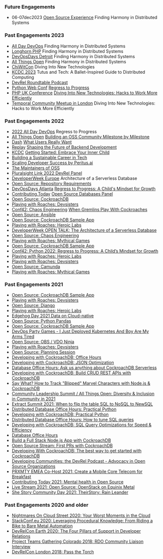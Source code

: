 ### Future Engagements
* 06-07dec2023 [Open Source Experience](https://www.opensource-experience.com/en/) Finding Harmony in Distributed Systems

### Past Engagements 2023
* [All Day DevOps](https://www.alldaydevops.com/) Finding Harmony in Distributed Systems
* [Longhorn PHP](https://www.longhornphp.com/) Finding Harmony in Distributed Systems
* [DevOpsDays Detroit](https://devopsdays.org/events/2023-detroit/welcome/) Finding Harmony in Distributed Systems
* [All Things Open](https://2023.allthingsopen.org/) Finding Harmony in Distributed Systems
* [ChiWitCon](https://www.chiwomenintech.com/) Diving Into New Technologies
* [KCDC 2023](https://www.kcdc.info/) Tutus and Tech: A Ballet-Inspired Guide to Distributed Computing
* [DevRel Roundtable Podcast](https://developerrelations.com/devrel-roundtable)
* [Python Web Conf](https://2023.pythonwebconf.com/) [Regress to Progress](https://www.youtube.com/watch?v=nHUIBzp_ZBQ&list=PLt4L3V8wVnF4GJb8dekLGTNx44FNIFwdv&index=53)
* [PHP UK Conference](https://www.phpconference.co.uk/) [Diving Into New Technologies: Hacks to Work More Efficiently](https://www.youtube.com/watch?v=9r-0RQFRU20&t=28110s)
* [Temporal Community Meetup in London](https://www.meetup.com/temporal-community-meetup/events/291337514/) Diving Into New Technologies: Hacks to Work More Efficiently

### Past Engagements 2022
* [2022 All Day DevOps](https://www.alldaydevops.com/) Regress to Progress
* [All Things Open](https://2022.allthingsopen.org/) [Building an OSS Community Milestone by Milestone](https://2022.allthingsopen.org/sessions/building-an-enduring-open-source-community-milestone-by-milestone/)
* [Dash](https://www.dashcon.io/) [What Users Really Want](https://www.dashcon.io/talks/what-users-really-want/)
* [Replay](https://temporal.io/replay) [Shaping the Future of Backend Development](https://youtu.be/vpdkobsDOuU)
* [KCDC](https://www.kcdc.info/) [Getting Started: Embrace Your Inner Child](https://docs.google.com/presentation/d/1TDanrReBserNLiz8BgMCTmXAL2YeBmG_2VMRxGEvCVI/edit?usp=sharing)
* [Building a Sustainable Career in Tech](https://twitter.com/i/spaces/1gqxvllgNgkGB?s=20)
* [Scaling Developer Success by Peritus.ai](https://scalingdevelopersuccess.buzzsprout.com/1884781/10804371-scaling-developer-success-with-rain-leander-appdev-technical-evangelist-cockroach-labs)
* [The Maintainers of OSS](https://youtu.be/V1Q3xC_EHB0?t=11640)
* [Pluralsight Link 2022 DevRel Panel](https://www.youtube.com/watch?v=EDRSvuv0Oa0)
* [DeveloperWeek Europe](https://www.developerweek.com/europe/) Architecture of a Serverless Database
* [Open Source: Repository Requirements](https://youtu.be/WqW-rh5GvwQ)
* [DevOpsDays Atlanta](https://devopsdays.org/events/2022-atlanta) [Regress to Progress: A Child's Mindset for Growth](https://youtu.be/UND61-TzqSc?t=3479)
* [Contributing.Today](https://www.contributing.today/) [Open Source Databases Panel](https://www.youtube.com/watch?v=ToBTja6W5vI)
* [Open Source: CockroachDB](https://www.youtube.com/watch?v=vthRVctq8jQ)
* [Playing with Roaches: Devsisters](https://www.youtube.com/watch?v=5ebT5fjj6FA)
* [Conf42: Chaos Engineering](https://www.conf42.com/ce2022) [When Gremlins Play With Cockroaches](https://youtu.be/8H7fI7RF-3M)
* [Open Source: Ansible](https://www.youtube.com/watch?v=BRO4j4t4piI)
* [Open Source: CockroachDB Sample App](https://www.youtube.com/watch?v=vVQPDrd5XA8)
* [Playing with Roaches: Heroic Labs](https://youtu.be/ltPagDPXd38)
* [DeveloperWeek OPEN TALK: The Architecture of a Serverless Database](https://www.developerweek.com/)
* [Open Source: Chaos Engineering](https://www.youtube.com/watch?v=UUMuB_MGqUA)
* [Playing with Roaches: Mythical Games](https://www.youtube.com/watch?v=LvX1KgwGRL4)
* [Open Source: CockroachDB Sample App](https://www.youtube.com/watch?v=Im5xC57RX4s)
* [Conf42: Python 2022: Regress to Progress: A Child’s Mindset for Growth](https://www.youtube.com/watch?v=WvQMG0oQYQk)
* [Playing with Roaches: Heroic Labs](https://www.youtube.com/watch?v=60MikAPKYFw)
* [Playing with Roaches: Devsisters](https://www.youtube.com/watch?v=fUiy90DsWoA)
* [Open Source: Camunda](https://www.youtube.com/watch?v=3Jfbrn6TXMk)
* [Playing with Roaches: Mythical Games](https://www.youtube.com/watch?v=GRtq4LT9UXc)

### Past Engagements 2021
* [Open Source: CockroachDB Sample App](https://www.youtube.com/watch?v=JWxWwEjgGDQ)
* [Playing with Roaches: Devsisters](https://www.youtube.com/watch?v=c5vY6RVJneo)
* [Open Source: Django](https://www.youtube.com/watch?v=Rp1X6uwAs9s)
* [Playing with Roaches: Heroic Labs](https://www.youtube.com/watch?v=-hGIM3utOP4)
* [Edgehog Day 2021 Data on Cloud-native](https://www.youtube.com/watch?v=_bK2JnZqKmE)
* [Open Source: Python Pandas](https://www.youtube.com/watch?v=k4MKRI0RCYo)
* [Open Source: CockroachDB Sample App](https://www.youtube.com/watch?v=sjFhBrK_5-E)
* [DevOps Party Games - I Just Deployed Kubernetes And Boy Are My Arms Tired](https://devopspartygames.com/episodes/s03e04)
* [Open Source: OBS / VDO Ninja](https://www.youtube.com/watch?v=4IlgoGCg8tc)
* [Playing with Roaches: Devsisters](https://www.youtube.com/watch?v=KXC3CB3Zjpw)
* [Open Source: Planning Session](https://www.youtube.com/watch?v=zM7fJoFFXLI)
* [Developing with CockroachDB: Office Hours](https://www.youtube.com/watch?v=2xmMRjdmnkg)
* [Developing with CockroachDB: JSON Optimization](https://www.youtube.com/watch?v=Nl0QNj63beU)
* [Database Office Hours: Ask us anything about CockroachDB Serverless](https://www.youtube.com/watch?v=jlcjI_1bT4A)
* [Developing with CockroachDB: Build CRUD REST APIs with CockroachDB](https://www.youtube.com/watch?v=MyjqgYl-FhE)
* [Say What? How to Track "Blipped" Marvel Characters with Node.js & CockroachDB](https://www.youtube.com/watch?v=Ex9qRBFmCIk)
* [Community Leadership Summit / All Things Open: Diversity & Inclusion in Community in 2021](https://www.youtube.com/watch?v=ZaxqsahqFFM)
* [Extract Summit 2021: When to flip the table SQL to NoSQL to NewSQL](https://www.youtube.com/watch?v=Q3lL5kLjPQw&list=PLZyvi_9gamL8s-x1r36wXi9pzj4iGXtYM&index=17)
* [Distributed Database Office Hours: Practical Python](https://www.youtube.com/watch?v=dUPfti6QGF4)
* [Developing with CockroachDB: Practical Python](https://www.youtube.com/watch?v=uXyhE11TeIA)
* [Distributed Database Office Hours: How to tune SQL queries](https://www.youtube.com/watch?v=pZGw4_7SFek)
* [Developing with CockroachDB: SQL Query Optimizations for Speed & Efficiency](https://www.youtube.com/watch?v=TzqLz9_quqQ)
* [Database Office Hours](https://www.youtube.com/watch?v=3mz_wEUROiY)
* [Build a Full Stack Node.js App with CockroachDB](https://www.youtube.com/watch?v=kylplm1lR0g)
* [Open Source Stream: First PRs with CockroachDB](https://www.youtube.com/watch?v=TrcdNzUXJ-c)
* [Developing With CockroachDB: The best way to get started with CockroachDB](https://www.youtube.com/watch?v=Apu5UxSYwzU)
* [Developing Communities: the DevRel Podcast - Advocacy in Open Source Organizations](https://open.spotify.com/episode/4PjS30Dsf9lKBAtuCLhQGo)
* [PRXMTY EMEA Co-Host 2021: Create a Mobile Core Telecom for Breakfast](https://metal.equinix.com/proximity/?wchannelid=ujj9b20qi5&wmediaid=4wtzuvr7w3)
* [Contributing Today 2021: Mental health in Open Source](https://www.contributing.today/past-sessions/mental-health-in-open-source-panel/)
* [Live Stream 2021: Open Source: OpenStack on Equinix Metal](https://youtu.be/aYxzd4YjXy4)
* [She Story Community Day 2021: TheirStory: Rain Leander](https://youtu.be/qJhyc-V-UqQ)

### Past Engagements 2020 and older
* [Nightmares On Cloud Street 2020: Your Worst Moments in the Cloud](https://youtu.be/Uz1L1lirun0)
* [StackConf.eu 2020: Leveraging Procedural Knowledge: From Riding a Bike to Bare Metal Automation](https://youtu.be/LSgWN8rdQ5Q)
* [DevRelCon Earth 2020: The Four Pillars of Support in Developer Relations](https://youtu.be/P_8DnKN9T0g)
* [Project Teams Gathering Colorado 2018: RDO Community Liaison Interview](https://youtu.be/E6P-p-HssIw)
* [DevRelCon London 2018: Pass the Torch](https://www.youtube.com/watch?v=epX6Ct88dUk)
